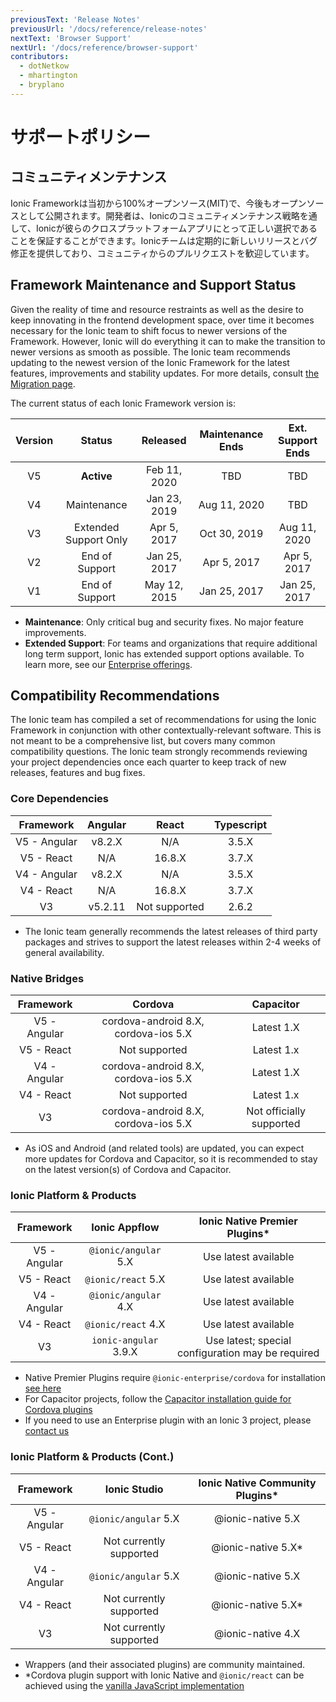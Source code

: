 ```yaml
---
previousText: 'Release Notes'
previousUrl: '/docs/reference/release-notes'
nextText: 'Browser Support'
nextUrl: '/docs/reference/browser-support'
contributors:
  - dotNetkow
  - mhartington
  - bryplano
---
```


# サポートポリシー

## コミュニティメンテナンス

Ionic Frameworkは当初から100%オープンソース(MIT)で、今後もオープンソースとして公開されます。開発者は、Ionicのコミュニティメンテナンス戦略を通して、Ionicが彼らのクロスプラットフォームアプリにとって正しい選択であることを保証することができます。Ionicチームは定期的に新しいリリースとバグ修正を提供しており、コミュニティからのプルリクエストを歓迎しています。

## Framework Maintenance and Support Status
Given the reality of time and resource restraints as well as the desire to keep innovating in the frontend development space, over time it becomes necessary for the Ionic team to shift focus to newer versions of the Framework. However, Ionic will do everything it can to make the transition to newer versions as smooth as possible. The Ionic team recommends updating to the newest version of the Ionic Framework for the latest features, improvements and stability updates. For more details, consult [the Migration page](docs/reference/migration).

The current status of each Ionic Framework version is:

| Version | Status                | Released      | Maintenance Ends | Ext. Support Ends |
|:-------:|:---------------------:|:-------------:|:----------------:|:-----------------:|
| V5      | **Active**            | Feb 11, 2020  | TBD              | TBD               |
| V4      | Maintenance           | Jan 23, 2019  | Aug 11, 2020     | TBD               |
| V3      | Extended Support Only | Apr 5, 2017   | Oct 30, 2019     | Aug 11, 2020      |
| V2      | End of Support        | Jan 25, 2017  | Apr 5, 2017      | Apr 5, 2017       |
| V1      | End of Support        | May 12, 2015  | Jan 25, 2017     | Jan 25, 2017      |

* **Maintenance**: Only critical bug and security fixes. No major feature improvements.
* **Extended Support**: For teams and organizations that require additional long term support, Ionic has extended support options available. To learn more, see our [Enterprise offerings](https://ionicframework.com/enterprise).

## Compatibility Recommendations

The Ionic team has compiled a set of recommendations for using the Ionic Framework in conjunction with other contextually-relevant software. This is not meant to be a comprehensive list, but covers many common compatibility questions.	The Ionic team strongly recommends reviewing your project dependencies once each quarter to keep track of new releases, features and bug fixes.

### Core Dependencies

| Framework     | Angular | React         | Typescript |
|:-------------:|:-------:|:-------------:|:----------:|
| V5 - Angular  | v8.2.X  | N/A           | 3.5.X      |
| V5 - React    | N/A     | 16.8.X        | 3.7.X      |
| V4 - Angular  | v8.2.X  | N/A           | 3.5.X      |
| V4 - React    | N/A     | 16.8.X        | 3.7.X      |
| V3            | v5.2.11 | Not supported | 2.6.2      |

* The Ionic team generally recommends the latest releases of third party packages and strives to support the latest releases within 2-4 weeks of general availability.

### Native Bridges

| Framework     | Cordova                              | Capacitor                |
|:-------------:|:------------------------------------:|:------------------------:|
| V5 - Angular  | cordova-android 8.X, cordova-ios 5.X | Latest 1.X               |
| V5 - React    | Not supported                        | Latest 1.x               |
| V4 - Angular  | cordova-android 8.X, cordova-ios 5.X | Latest 1.X               |
| V4 - React    | Not supported                        | Latest 1.x               |
| V3            | cordova-android 8.X, cordova-ios 5.X | Not officially supported |

* As iOS and Android (and related tools) are updated, you can expect more updates for Cordova and Capacitor, so it is recommended to stay on the latest version(s) of Cordova and Capacitor.

### Ionic Platform & Products

| Framework     | Ionic Appflow         | Ionic Native Premier Plugins*                      |
|:-------------:|:---------------------:|:--------------------------------------------------:|
| V5 - Angular  | `@ionic/angular` 5.X  | Use latest available                               |
| V5 - React    | `@ionic/react` 5.X    | Use latest available                               |
| V4 - Angular  | `@ionic/angular` 4.X  | Use latest available                               |
| V4 - React    | `@ionic/react` 4.X    | Use latest available                               |
| V3            | `ionic-angular` 3.9.X | Use latest; special configuration may be required  |

* Native Premier Plugins require `@ionic-enterprise/cordova` for installation [see here](/docs/enterprise/setup#install-tooling)
* For Capacitor projects, follow the [Capacitor installation guide for Cordova plugins](https://capacitor.ionicframework.com/docs/cordova/using-cordova-plugins)
* If you need to use an Enterprise plugin with an Ionic 3 project, please [contact us](https://ionic.zendesk.com/hc)


### Ionic Platform & Products (Cont.)

| Framework     | Ionic Studio            | Ionic Native Community Plugins* |
|:-------------:|:-----------------------:|:-------------------------------:|
| V5 - Angular  | `@ionic/angular` 5.X    | @ionic-native 5.X               |
| V5 - React    | Not currently supported | @ionic-native 5.X*              |
| V4 - Angular  | `@ionic/angular` 5.X    | @ionic-native 5.X               |
| V4 - React    | Not currently supported | @ionic-native 5.X*              |
| V3            | Not currently supported | @ionic-native 4.X               |

* Wrappers (and their associated plugins) are community maintained.
* *Cordova plugin support with Ionic Native and `@ionic/react` can be achieved using the [vanilla JavaScript implementation](/docs/native/community#vanilla-javascript)
